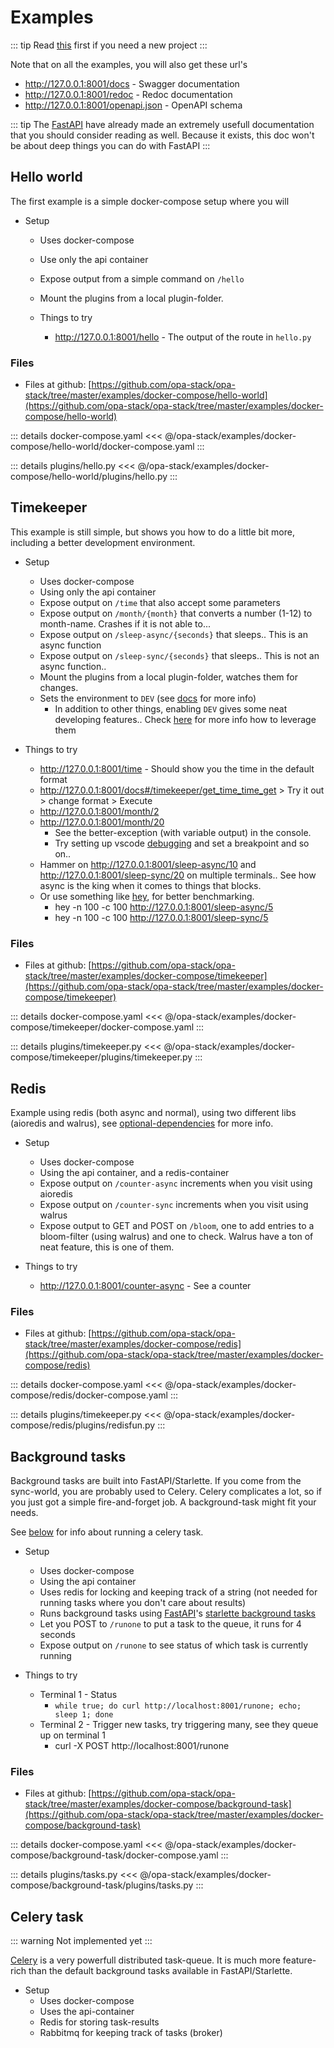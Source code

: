 # Examples

::: tip
Read [this](./new-project) first if you need a new project
:::

Note that on all the examples, you will also get these url's

* http://127.0.0.1:8001/docs - Swagger documentation
* http://127.0.0.1:8001/redoc - Redoc documentation
* http://127.0.0.1:8001/openapi.json - OpenAPI schema

::: tip
The [FastAPI](https://fastapi.tiangolo.com/) have already made an extremely usefull documentation that you should consider reading as well.
Because it exists, this doc won't be about deep things you can do with FastAPI
:::

## Hello world

The first example is a simple docker-compose setup where you will

* Setup
  * Uses docker-compose
  * Use only the api container
  * Expose output from a simple command on `/hello`
  * Mount the plugins from a local plugin-folder.

  * Things to try
    * http://127.0.0.1:8001/hello - The output of the route in `hello.py`

### Files

* Files at github: [https://github.com/opa-stack/opa-stack/tree/master/examples/docker-compose/hello-world](https://github.com/opa-stack/opa-stack/tree/master/examples/docker-compose/hello-world)

::: details docker-compose.yaml
<<< @/opa-stack/examples/docker-compose/hello-world/docker-compose.yaml
:::

::: details plugins/hello.py
<<< @/opa-stack/examples/docker-compose/hello-world/plugins/hello.py
:::

## Timekeeper

This example is still simple, but shows you how to do a little bit more, including a better development environment.

* Setup
  * Uses docker-compose
  * Using only the api container
  * Expose output on `/time` that also accept some parameters
  * Expose output on `/month/{month}` that converts a number (1-12) to month-name. Crashes if it is not able to...
  * Expose output on `/sleep-async/{seconds}` that sleeps.. This is an async function
  * Expose output on `/sleep-sync/{seconds}` that sleeps.. This is not an async function..
  * Mount the plugins from a local plugin-folder, watches them for changes.
  * Sets the environment to `DEV` (see [docs](api/configuration.html#dev) for more info)
    * In addition to other things, enabling `DEV` gives some neat developing features.. Check [here](development.html#development-mode-env-dev) for more info how to leverage them

* Things to try
  * http://127.0.0.1:8001/time - Should show you the time in the default format
  * http://127.0.0.1:8001/docs#/timekeeper/get_time_time_get > Try it out > change format > Execute
  * http://127.0.0.1:8001/month/2
  * http://127.0.0.1:8001/month/20
    * See the better-exception (with variable output) in the console.
    * Try setting up vscode [debugging](development.html#PTVSD) and set a breakpoint and so on..
  * Hammer on http://127.0.0.1:8001/sleep-async/10 and http://127.0.0.1:8001/sleep-sync/20 on multiple terminals.. See how async is the king when it comes to things that blocks.
  * Or use something like [hey](https://github.com/rakyll/hey), for better benchmarking.
    * hey -n 100 -c 100 http://127.0.0.1:8001/sleep-async/5
    * hey -n 100 -c 100 http://127.0.0.1:8001/sleep-sync/5

### Files

* Files at github: [https://github.com/opa-stack/opa-stack/tree/master/examples/docker-compose/timekeeper](https://github.com/opa-stack/opa-stack/tree/master/examples/docker-compose/timekeeper)

::: details docker-compose.yaml
<<< @/opa-stack/examples/docker-compose/timekeeper/docker-compose.yaml
:::

::: details plugins/timekeeper.py
<<< @/opa-stack/examples/docker-compose/timekeeper/plugins/timekeeper.py
:::

## Redis

Example using redis (both async and normal), using two different libs (aioredis and walrus), see [optional-dependencies](optional-components/#redis) for more info.

* Setup
  * Uses docker-compose
  * Using the api container, and a redis-container
  * Expose output on `/counter-async` increments when you visit using aioredis
  * Expose output on `/counter-sync` increments when you visit using walrus
  * Expose output to GET and POST on `/bloom`, one to add entries to a bloom-filter (using walrus) and one to check. Walrus have a ton of neat feature, this is one of them.

* Things to try
  * http://127.0.0.1:8001/counter-async - See a counter

### Files

* Files at github: [https://github.com/opa-stack/opa-stack/tree/master/examples/docker-compose/redis](https://github.com/opa-stack/opa-stack/tree/master/examples/docker-compose/redis)

::: details docker-compose.yaml
<<< @/opa-stack/examples/docker-compose/redis/docker-compose.yaml
:::

::: details plugins/timekeeper.py
<<< @/opa-stack/examples/docker-compose/redis/plugins/redisfun.py
:::

## Background tasks

Background tasks are built into FastAPI/Starlette. If you come from the sync-world, you are probably used to Celery.
Celery complicates a lot, so if you just got a simple fire-and-forget job. A background-task might fit your needs.

See [below](#celery-task) for info about running a celery task.

* Setup
  * Uses docker-compose
  * Using the api container
  * Uses redis for locking and keeping track of a string (not needed for running tasks where you don't care about results)
  * Runs background tasks using [FastAPI](https://fastapi.tiangolo.com/tutorial/background-tasks/)'s [starlette background tasks](https://www.starlette.io/background/)
  * Let you POST to `/runone` to put a task to the queue, it runs for 4 seconds
  * Expose output on `/runone` to see status of which task is currently running

* Things to try
  * Terminal 1 - Status
    * `while true; do curl http://localhost:8001/runone; echo; sleep 1; done`
  * Terminal 2 - Trigger new tasks, try triggering many, see they queue up on terminal 1
    * curl -X POST http://localhost:8001/runone

### Files

* Files at github: [https://github.com/opa-stack/opa-stack/tree/master/examples/docker-compose/background-task](https://github.com/opa-stack/opa-stack/tree/master/examples/docker-compose/background-task)

::: details docker-compose.yaml
<<< @/opa-stack/examples/docker-compose/background-task/docker-compose.yaml
:::

::: details plugins/tasks.py
<<< @/opa-stack/examples/docker-compose/background-task/plugins/tasks.py
:::

## Celery task

::: warning
Not implemented yet
:::

[Celery](http://www.celeryproject.org/) is a very powerfull distributed task-queue. It is much more feature-rich than the default background tasks available in FastAPI/Starlette.

* Setup
  * Uses docker-compose
  * Uses the api-container
  * Redis for storing task-results
  * Rabbitmq for keeping track of tasks (broker)